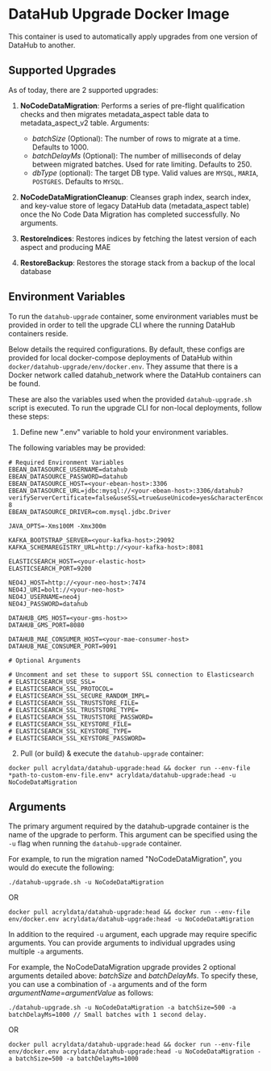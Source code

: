 # DataHub Upgrade Docker Image

This container is used to automatically apply upgrades from one version of DataHub to another.

## Supported Upgrades

As of today, there are 2 supported upgrades:

1. **NoCodeDataMigration**: Performs a series of pre-flight qualification checks and then migrates metadata_aspect table data
to metadata_aspect_v2 table. Arguments:
    - *batchSize* (Optional): The number of rows to migrate at a time. Defaults to 1000.
    - *batchDelayMs* (Optional): The number of milliseconds of delay between migrated batches. Used for rate limiting. Defaults to 250. 
    - *dbType* (optional): The target DB type. Valid values are `MYSQL`, `MARIA`, `POSTGRES`. Defaults to `MYSQL`. 
   
2. **NoCodeDataMigrationCleanup**: Cleanses graph index, search index, and key-value store of legacy DataHub data (metadata_aspect table) once
the No Code Data Migration has completed successfully. No arguments. 

3. **RestoreIndices**: Restores indices by fetching the latest version of each aspect and producing MAE

4. **RestoreBackup**: Restores the storage stack from a backup of the local database

## Environment Variables

To run the `datahub-upgrade` container, some environment variables must be provided in order to tell the upgrade CLI
where the running DataHub containers reside. 

Below details the required configurations. By default, these configs are provided for local docker-compose deployments of 
DataHub within `docker/datahub-upgrade/env/docker.env`. They assume that there is a Docker network called datahub_network
where the DataHub containers can be found. 

These are also the variables used when the provided `datahub-upgrade.sh` script is executed. To run the upgrade CLI for non-local deployments,
follow these steps: 

1. Define new ".env" variable to hold your environment variables.

The following variables may be provided: 

```aidl
# Required Environment Variables
EBEAN_DATASOURCE_USERNAME=datahub
EBEAN_DATASOURCE_PASSWORD=datahub
EBEAN_DATASOURCE_HOST=<your-ebean-host>:3306
EBEAN_DATASOURCE_URL=jdbc:mysql://<your-ebean-host>:3306/datahub?verifyServerCertificate=false&useSSL=true&useUnicode=yes&characterEncoding=UTF-8
EBEAN_DATASOURCE_DRIVER=com.mysql.jdbc.Driver

JAVA_OPTS=-Xms100M -Xmx300m

KAFKA_BOOTSTRAP_SERVER=<your-kafka-host>:29092
KAFKA_SCHEMAREGISTRY_URL=http://<your-kafka-host>:8081

ELASTICSEARCH_HOST=<your-elastic-host>
ELASTICSEARCH_PORT=9200

NEO4J_HOST=http://<your-neo-host>:7474
NEO4J_URI=bolt://<your-neo-host>
NEO4J_USERNAME=neo4j
NEO4J_PASSWORD=datahub

DATAHUB_GMS_HOST=<your-gms-host>>
DATAHUB_GMS_PORT=8080

DATAHUB_MAE_CONSUMER_HOST=<your-mae-consumer-host>
DATAHUB_MAE_CONSUMER_PORT=9091

# Optional Arguments

# Uncomment and set these to support SSL connection to Elasticsearch
# ELASTICSEARCH_USE_SSL=
# ELASTICSEARCH_SSL_PROTOCOL=
# ELASTICSEARCH_SSL_SECURE_RANDOM_IMPL=
# ELASTICSEARCH_SSL_TRUSTSTORE_FILE=
# ELASTICSEARCH_SSL_TRUSTSTORE_TYPE=
# ELASTICSEARCH_SSL_TRUSTSTORE_PASSWORD=
# ELASTICSEARCH_SSL_KEYSTORE_FILE=
# ELASTICSEARCH_SSL_KEYSTORE_TYPE=
# ELASTICSEARCH_SSL_KEYSTORE_PASSWORD=
```
2. Pull (or build) & execute the `datahub-upgrade` container:

```aidl
docker pull acryldata/datahub-upgrade:head && docker run --env-file *path-to-custom-env-file.env* acryldata/datahub-upgrade:head -u NoCodeDataMigration
```

## Arguments

The primary argument required by the datahub-upgrade container is the name of the upgrade to perform. This argument
can be specified using the `-u` flag when running the `datahub-upgrade` container. 

For example, to run the migration named "NoCodeDataMigration", you would do execute the following:

```aidl
./datahub-upgrade.sh -u NoCodeDataMigration
```

OR

```aidl
docker pull acryldata/datahub-upgrade:head && docker run --env-file env/docker.env acryldata/datahub-upgrade:head -u NoCodeDataMigration
```

In addition to the required `-u` argument, each upgrade may require specific arguments. You can provide arguments to individual
upgrades using multiple `-a` arguments. 

For example, the NoCodeDataMigration upgrade provides 2 optional arguments detailed above: *batchSize* and *batchDelayMs*. 
To specify these, you can use a combination of `-a` arguments and of the form *argumentName=argumentValue* as follows:

```aidl
./datahub-upgrade.sh -u NoCodeDataMigration -a batchSize=500 -a batchDelayMs=1000 // Small batches with 1 second delay. 
```

OR 

```aidl
docker pull acryldata/datahub-upgrade:head && docker run --env-file env/docker.env acryldata/datahub-upgrade:head -u NoCodeDataMigration -a batchSize=500 -a batchDelayMs=1000
```